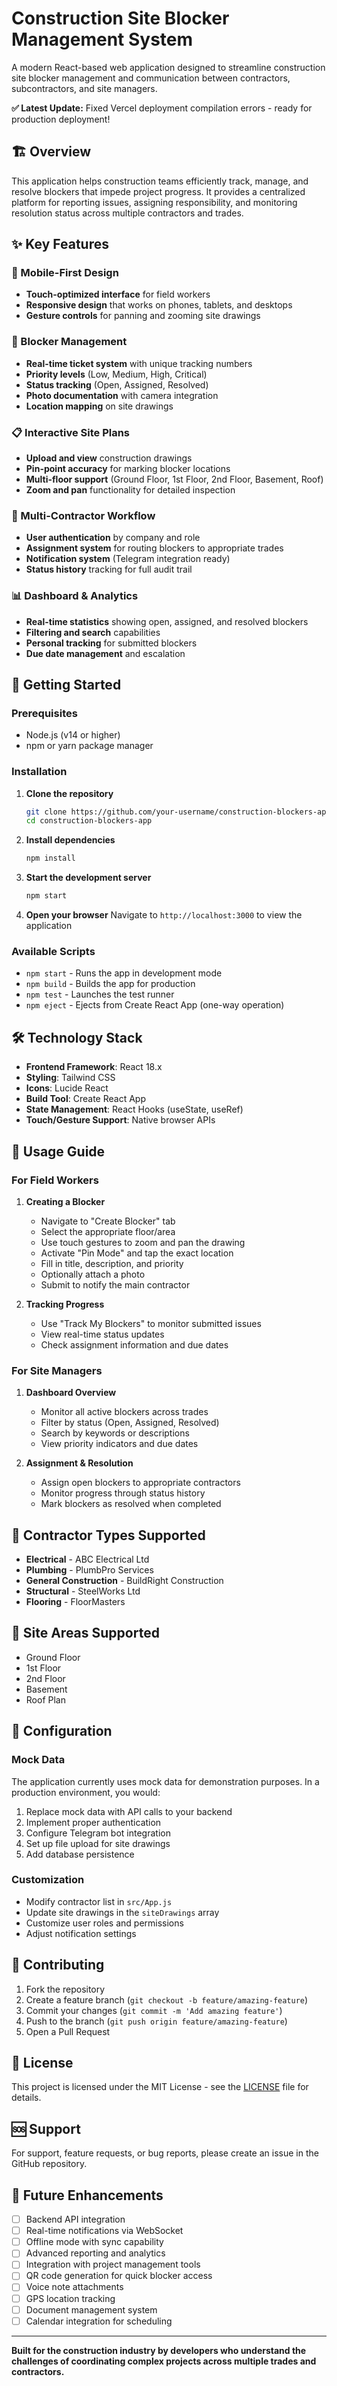 # Construction Site Blocker Management System

A modern React-based web application designed to streamline construction site blocker management and communication between contractors, subcontractors, and site managers.

**✅ Latest Update:** Fixed Vercel deployment compilation errors - ready for production deployment!

## 🏗️ Overview

This application helps construction teams efficiently track, manage, and resolve blockers that impede project progress. It provides a centralized platform for reporting issues, assigning responsibility, and monitoring resolution status across multiple contractors and trades.

## ✨ Key Features

### 📱 Mobile-First Design
- **Touch-optimized interface** for field workers
- **Responsive design** that works on phones, tablets, and desktops
- **Gesture controls** for panning and zooming site drawings

### 🎯 Blocker Management
- **Real-time ticket system** with unique tracking numbers
- **Priority levels** (Low, Medium, High, Critical)
- **Status tracking** (Open, Assigned, Resolved)
- **Photo documentation** with camera integration
- **Location mapping** on site drawings

### 📋 Interactive Site Plans
- **Upload and view** construction drawings
- **Pin-point accuracy** for marking blocker locations
- **Multi-floor support** (Ground Floor, 1st Floor, 2nd Floor, Basement, Roof)
- **Zoom and pan** functionality for detailed inspection

### 👥 Multi-Contractor Workflow
- **User authentication** by company and role
- **Assignment system** for routing blockers to appropriate trades
- **Notification system** (Telegram integration ready)
- **Status history** tracking for full audit trail

### 📊 Dashboard & Analytics
- **Real-time statistics** showing open, assigned, and resolved blockers
- **Filtering and search** capabilities
- **Personal tracking** for submitted blockers
- **Due date management** and escalation

## 🚀 Getting Started

### Prerequisites
- Node.js (v14 or higher)
- npm or yarn package manager

### Installation

1. **Clone the repository**
   ```bash
   git clone https://github.com/your-username/construction-blockers-app.git
   cd construction-blockers-app
   ```

2. **Install dependencies**
   ```bash
   npm install
   ```

3. **Start the development server**
   ```bash
   npm start
   ```

4. **Open your browser**
   Navigate to `http://localhost:3000` to view the application

### Available Scripts

- `npm start` - Runs the app in development mode
- `npm build` - Builds the app for production
- `npm test` - Launches the test runner
- `npm eject` - Ejects from Create React App (one-way operation)

## 🛠️ Technology Stack

- **Frontend Framework**: React 18.x
- **Styling**: Tailwind CSS
- **Icons**: Lucide React
- **Build Tool**: Create React App
- **State Management**: React Hooks (useState, useRef)
- **Touch/Gesture Support**: Native browser APIs

## 📱 Usage Guide

### For Field Workers

1. **Creating a Blocker**
   - Navigate to "Create Blocker" tab
   - Select the appropriate floor/area
   - Use touch gestures to zoom and pan the drawing
   - Activate "Pin Mode" and tap the exact location
   - Fill in title, description, and priority
   - Optionally attach a photo
   - Submit to notify the main contractor

2. **Tracking Progress**
   - Use "Track My Blockers" to monitor submitted issues
   - View real-time status updates
   - Check assignment information and due dates

### For Site Managers

1. **Dashboard Overview**
   - Monitor all active blockers across trades
   - Filter by status (Open, Assigned, Resolved)
   - Search by keywords or descriptions
   - View priority indicators and due dates

2. **Assignment & Resolution**
   - Assign open blockers to appropriate contractors
   - Monitor progress through status history
   - Mark blockers as resolved when completed

## 🏢 Contractor Types Supported

- **Electrical** - ABC Electrical Ltd
- **Plumbing** - PlumbPro Services
- **General Construction** - BuildRight Construction
- **Structural** - SteelWorks Ltd
- **Flooring** - FloorMasters

## 📐 Site Areas Supported

- Ground Floor
- 1st Floor
- 2nd Floor
- Basement
- Roof Plan

## 🔧 Configuration

### Mock Data
The application currently uses mock data for demonstration purposes. In a production environment, you would:

1. Replace mock data with API calls to your backend
2. Implement proper authentication
3. Configure Telegram bot integration
4. Set up file upload for site drawings
5. Add database persistence

### Customization
- Modify contractor list in `src/App.js`
- Update site drawings in the `siteDrawings` array
- Customize user roles and permissions
- Adjust notification settings

## 🤝 Contributing

1. Fork the repository
2. Create a feature branch (`git checkout -b feature/amazing-feature`)
3. Commit your changes (`git commit -m 'Add amazing feature'`)
4. Push to the branch (`git push origin feature/amazing-feature`)
5. Open a Pull Request

## 📄 License

This project is licensed under the MIT License - see the [LICENSE](LICENSE) file for details.

## 🆘 Support

For support, feature requests, or bug reports, please create an issue in the GitHub repository.

## 🔮 Future Enhancements

- [ ] Backend API integration
- [ ] Real-time notifications via WebSocket
- [ ] Offline mode with sync capability
- [ ] Advanced reporting and analytics
- [ ] Integration with project management tools
- [ ] QR code generation for quick blocker access
- [ ] Voice note attachments
- [ ] GPS location tracking
- [ ] Document management system
- [ ] Calendar integration for scheduling

---

**Built for the construction industry by developers who understand the challenges of coordinating complex projects across multiple trades and contractors.**